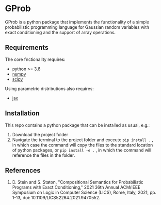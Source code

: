 # GProb
GProb is a python package that implements the functionality of a simple probabilistic programming language for Gaussian random variables with exact conditioning and the support of array operations.

## Requirements
The core fnctionality requires:
* python >= 3.6
* [numpy](https://numpy.org/)
* [scipy](https://scipy.org/)

Using parametric distributions also requires: 
* [jax](https://jax.readthedocs.io/)

## Installation

This repo contains a python package that can be installed as usual, e.g.:

1) Download the project folder 
2) Navigate the terminal to the project folder and execute `pip install .` , in which case the command will copy the files to the standard location of python packages, or `pip install -e .` , in which the command will reference the files in the folder. 


## References
1. D. Stein and S. Staton, "Compositional Semantics for Probabilistic Programs with Exact Conditioning," 2021 36th Annual ACM/IEEE Symposium on Logic in Computer Science (LICS), Rome, Italy, 2021, pp. 1-13, doi: 10.1109/LICS52264.2021.9470552.